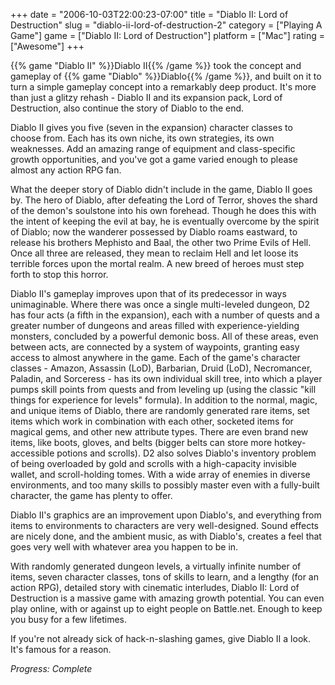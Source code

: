 +++
date = "2006-10-03T22:00:23-07:00"
title = "Diablo II: Lord of Destruction"
slug = "diablo-ii-lord-of-destruction-2"
category = ["Playing A Game"]
game = ["Diablo II: Lord of Destruction"]
platform = ["Mac"]
rating = ["Awesome"]
+++

{{% game "Diablo II" %}}Diablo II{{% /game %}} took the concept and gameplay of {{% game "Diablo" %}}Diablo{{% /game %}}, and built on it to turn a simple gameplay concept into a remarkably deep product. It's more than just a glitzy rehash - Diablo II and its expansion pack, Lord of Destruction, also continue the story of Diablo to the end.

Diablo II gives you five (seven in the expansion) character classes to choose from. Each has its own niche, its own strategies, its own weaknesses. Add an amazing range of equipment and class-specific growth opportunities, and you've got a game varied enough to please almost any action RPG fan.

What the deeper story of Diablo didn't include in the game, Diablo II goes by. The hero of Diablo, after defeating the Lord of Terror, shoves the shard of the demon's soulstone into his own forehead. Though he does this with the intent of keeping the evil at bay, he is eventually overcome by the spirit of Diablo; now the wanderer possessed by Diablo roams eastward, to release his brothers Mephisto and Baal, the other two Prime Evils of Hell. Once all three are released, they mean to reclaim Hell and let loose its terrible forces upon the mortal realm. A new breed of heroes must step forth to stop this horror.

Diablo II's gameplay improves upon that of its predecessor in ways unimaginable. Where there was once a single multi-leveled dungeon, D2 has four acts (a fifth in the expansion), each with a number of quests and a greater number of dungeons and areas filled with experience-yielding monsters, concluded by a powerful demonic boss. All of these areas, even between acts, are connected by a system of waypoints, granting easy access to almost anywhere in the game. Each of the game's character classes - Amazon, Assassin (LoD), Barbarian, Druid (LoD), Necromancer, Paladin, and Sorceress - has its own individual skill tree, into which a player pumps skill points from quests and from leveling up (using the classic "kill things for experience for levels" formula). In addition to the normal, magic, and unique items of Diablo, there are randomly generated rare items, set items which work in combination with each other, socketed items for magical gems, and other new attribute types. There are even brand new items, like boots, gloves, and belts (bigger belts can store more hotkey-accessible potions and scrolls). D2 also solves Diablo's inventory problem of being overloaded by gold and scrolls with a high-capacity invisible wallet, and scroll-holding tomes. With a wide array of enemies in diverse environments, and too many skills to possibly master even with a fully-built character, the game has plenty to offer.

Diablo II's graphics are an improvement upon Diablo's, and everything from items to environments to characters are very well-designed. Sound effects are nicely done, and the ambient music, as with Diablo's, creates a feel that goes very well with whatever area you happen to be in.

With randomly generated dungeon levels, a virtually infinite number of items, seven character classes, tons of skills to learn, and a lengthy (for an action RPG), detailed story with cinematic interludes, Diablo II: Lord of Destruction is a massive game with amazing growth potential. You can even play online, with or against up to eight people on Battle.net. Enough to keep you busy for a few lifetimes.

If you're not already sick of hack-n-slashing games, give Diablo II a look. It's famous for a reason.

<i>Progress: Complete</i>